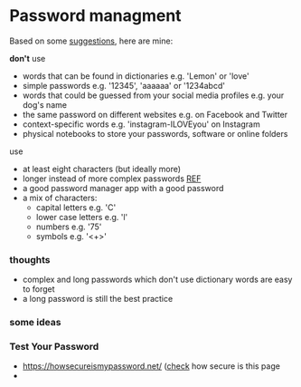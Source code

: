 # Password managment
Based on some [suggestions](https://duckduckgo.com/?q=password+best+practices+2021&t=brave&ia=web), here are mine:

**don't** use 
- words that can be found in dictionaries e.g. 'Lemon' or 'love'
- simple passwords e.g. '12345', 'aaaaaa' or '1234abcd'
- words that could be guessed from your social media profiles e.g. your dog's name
- the same password on different websites e.g. on Facebook and Twitter
- context-specific words e.g. 'instagram-ILOVEyou' on Instagram
- physical notebooks to store your passwords, software or online folders

use
- at least eight characters (but ideally more)
- longer instead of more complex passwords [REF](https://securityboulevard.com/2021/03/nist-password-guidelines-2021-challenging-traditional-password-management/)
- a good password manager app with a good password
- a mix of characters: 
  - capital letters e.g. 'C'
  - lower case letters e.g. 'l'
  - numbers e.g. '75'
  - symbols e.g. '<+>'


### thoughts
- complex and long passwords which don't use dictionary words are easy to forget
- a long password is still the best practice

### some ideas

### Test Your Password
- https://howsecureismypassword.net/ ([check](https://duckduckgo.com/?q=howsecureismypassword+spam&t=brave&ia=web) how secure is this page
- 
